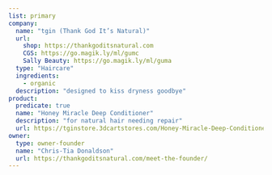 ```yaml
---
list: primary
company:
  name: "tgin (Thank God It’s Natural)"
  url:
    shop: https://thankgoditsnatural.com
    CGS: https://go.magik.ly/ml/gumc
    Sally Beauty: https://go.magik.ly/ml/guma
  type: "Haircare"
  ingredients:
    - organic
  description: "designed to kiss dryness goodbye"
product:
  predicate: true
  name: "Honey Miracle Deep Conditioner"
  description: "for natural hair needing repair"
  url: https://tginstore.3dcartstores.com/Honey-Miracle-Deep-Conditioner-for-Natural-Hair--12oz_p_97.html
owner:
  type: owner-founder
  name: "Chris-Tia Donaldson"
  url: https://thankgoditsnatural.com/meet-the-founder/
---
```

